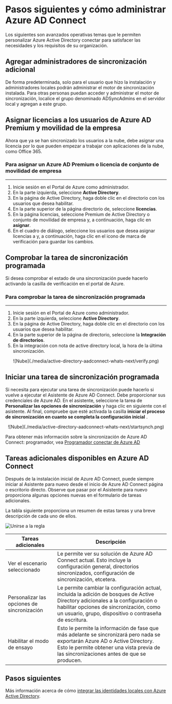 <properties
    pageTitle="Azure AD Connect: Los pasos siguientes y cómo administrar Azure AD Connect | Microsoft Azure"
    description="Obtenga información sobre cómo ampliar la configuración predeterminada y tareas operativas para Azure AD Connect."
    services="active-directory"
    documentationCenter=""
    authors="billmath"
    manager="femila"
    editor="curtand"/>

<tags
    ms.service="active-directory"
    ms.workload="identity"
    ms.tgt_pltfrm="na"
    ms.devlang="na"
    ms.topic="article"
    ms.date="08/08/2016"
    ms.author="billmath"/>

# <a name="next-steps-and-how-to-manage-azure-ad-connect"></a>Pasos siguientes y cómo administrar Azure AD Connect
Los siguientes son avanzados operativas temas que le permiten personalizar Azure Active Directory conectar para satisfacer las necesidades y los requisitos de su organización.  

## <a name="add-additional-sync-administrators"></a>Agregar administradores de sincronización adicional
De forma predeterminada, solo para el usuario que hizo la instalación y administradores locales podrán administrar el motor de sincronización instalada. Para otras personas puedan acceder y administrar el motor de sincronización, localice el grupo denominado ADSyncAdmins en el servidor local y agregan a este grupo.

## <a name="assigning-licenses-to-azure-ad-premium-and-enterprise-mobility-users"></a>Asignar licencias a los usuarios de Azure AD Premium y movilidad de la empresa

Ahora que ya se han sincronizado los usuarios a la nube, debe asignar una licencia por lo que pueden empezar a trabajar con aplicaciones de la nube, como Office 365.

### <a name="to-assign-an-azure-ad-premium-or-enterprise-mobility-suite-license"></a>Para asignar un Azure AD Premium o licencia de conjunto de movilidad de empresa
--------------------------------------------------------------------------------
1. Inicie sesión en el Portal de Azure como administrador.
2. En la parte izquierda, seleccione **Active Directory**.
3. En la página de Active Directory, haga doble clic en el directorio con los usuarios que desea habilitar.
4. En la parte superior de la página directorio de, seleccione **licencias**.
5. En la página licencias, seleccione Premium de Active Directory o conjunto de movilidad de empresa y, a continuación, haga clic en **asignar**.
6. En el cuadro de diálogo, seleccione los usuarios que desea asignar licencias a y, a continuación, haga clic en el icono de marca de verificación para guardar los cambios.


## <a name="verifying-the-scheduled-synchronization-task"></a>Comprobar la tarea de sincronización programada
Si desea comprobar el estado de una sincronización puede hacerlo activando la casilla de verificación en el portal de Azure.

### <a name="to-verify-the-scheduled-synchronization-task"></a>Para comprobar la tarea de sincronización programada
--------------------------------------------------------------------------------
1. Inicie sesión en el Portal de Azure como administrador.
2. En la parte izquierda, seleccione **Active Directory**.
3. En la página de Active Directory, haga doble clic en el directorio con los usuarios que desea habilitar.
4. En la parte superior de la página de directorio, seleccione la **Integración de directorios**.
5. En la integración con nota de active directory local, la hora de la última sincronización.

<center>![Nube](./media/active-directory-aadconnect-whats-next/verify.png)</center>

## <a name="starting-a-scheduled-synchronization-task"></a>Iniciar una tarea de sincronización programada
Si necesita para ejecutar una tarea de sincronización puede hacerlo si vuelve a ejecutar el Asistente de Azure AD Connect.  Debe proporcionar sus credenciales de Azure AD.  En el asistente, seleccione la tarea de **Personalizar las opciones de sincronización** y haga clic en siguiente con el asistente. Al final, compruebe que esté activada la casilla **iniciar el proceso de sincronización en cuanto se completa la configuración inicial** .

<center>![Nube](./media/active-directory-aadconnect-whats-next/startsynch.png)</center>

Para obtener más información sobre la sincronización de Azure AD Connect: programador, vea [Programador conectar de Azure AD](active-directory-aadconnectsync-feature-scheduler.md)


## <a name="additional-tasks-available-in-azure-ad-connect"></a>Tareas adicionales disponibles en Azure AD Connect
Después de la instalación inicial de Azure AD Connect, puede siempre iniciar al Asistente para nuevo desde el inicio de Azure AD Connect página o escritorio directo.  Observe que pasar por el Asistente para nuevo proporciona algunas opciones nuevas en el formulario de tareas adicionales.  

La tabla siguiente proporciona un resumen de estas tareas y una breve descripción de cada uno de ellos.

![Unirse a la regla](./media/active-directory-aadconnect-whats-next/addtasks.png)


Tareas adicionales | Descripción
------------- | ------------- |
Ver el escenario seleccionado  |Le permite ver su solución de Azure AD Connect actual.  Esto incluye la configuración general, directorios sincronizados, configuración de sincronización, etcetera.
Personalizar las opciones de sincronización | Le permite cambiar la configuración actual, incluida la adición de bosques de Active Directory adicionales a la configuración o habilitar opciones de sincronización, como un usuario, grupo, dispositivo o contraseña de escritura.
Habilitar el modo de ensayo |  Esto le permite la información de fase que más adelante se sincronizará pero nada se exportarán Azure AD o Active Directory.  Esto le permite obtener una vista previa de las sincronizaciones antes de que se producen.

## <a name="next-steps"></a>Pasos siguientes
Más información acerca de cómo [integrar las identidades locales con Azure Active Directory](active-directory-aadconnect.md).
